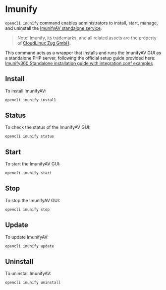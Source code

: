# Imunify 

`opencli imunify` command enables administrators to install, start, manage, and uninstall the [ImunifyAV standalone service](https://cloudlinux.zendesk.com/hc/en-us/articles/4716287786396-Imunify360-Standalone-installation-guide-with-integration-conf-examples).

> Note: Imunify, its trademarks, and all related assets are the property of [CloudLinux Zug GmbH](https://cloudlinux.com/).

This command acts as a wrapper that installs and runs the ImunifyAV GUI as a standalone PHP server, following the official setup guide provided here: [Imunify360 Standalone installation guide with integration.conf examples
](https://cloudlinux.zendesk.com/hc/en-us/articles/4716287786396-Imunify360-Standalone-installation-guide-with-integration-conf-examples) 

## Install

To install ImunifyAV:

```bash
opencli imunify install
```

## Status

To check the status of the ImunifyAV GUI:

```bash
opencli imunify status
```

## Start

To start the ImunifyAV GUI:

```bash
opencli imunify start
```

## Stop

To stop the ImunifyAV GUI:

```bash
opencli imunify stop
```

## Update

To update ImunifyAV:

```bash
opencli imunify update
```

## Uninstall

To uninstall ImunifyAV:

```bash
opencli imunify uninstall
```
